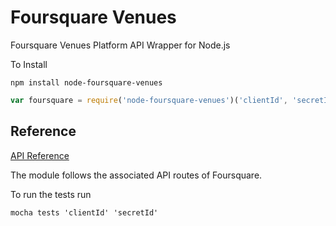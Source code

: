 # Foursquare Venues

Foursquare Venues Platform API Wrapper for Node.js

To Install

`npm install node-foursquare-venues`


``` javascript
var foursquare = require('node-foursquare-venues')('clientId', 'secretId')
```

## Reference
[API Reference](https://developer.foursquare.com/overview/venues)

The module follows the associated API routes of Foursquare.

To run the tests run

`mocha tests 'clientId' 'secretId'`
